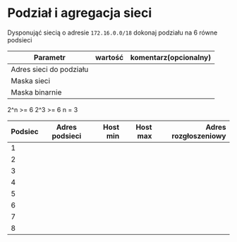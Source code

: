# Podział i agregacja sieci

Dysponująć siecią o adresie ``172.16.0.0/18`` dokonaj podziału na 6 równe podsieci

| Parametr | wartość | komentarz(opcionalny) |
| ------------- |:-------------:| -----:|
| Adres sieci do podziału |  
| Maska sieci  |  | |
| Maska binarnie  |  | |


2^n >= 6
2^3 >= 6
n = 3

| Podsiec   | Adres podsieci | Host min     | Host max      | Adres rozgłoszeniowy |
| -------------     |:-------------: | -----:       | -----:        | -----:    |
| 1         | 
| 2         | 
| 3         | 
| 4         |
| 5         |
| 6         |
| 7         |
| 8         |